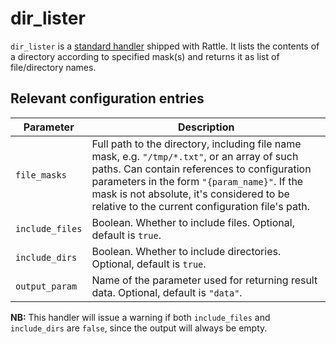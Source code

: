 # dir_lister

`dir_lister` is a [standard handler](index.md) shipped with Rattle. It lists the contents of a directory according to specified mask(s) and returns it as list of file/directory names.

## Relevant configuration entries

| Parameter       | Description                                                                                        |
|-----------------|----------------------------------------------------------------------------------------------------|
|`file_masks`     |Full path to the directory, including file name mask, e.g. `"/tmp/*.txt"`, or an array of such paths. Can contain references to configuration parameters in the form `"{param_name}"`. If the mask is not absolute, it's considered to be relative to the current configuration file's path.|
|`include_files`  |Boolean. Whether to include files. Optional, default is `true`.|
|`include_dirs`   |Boolean. Whether to include directories. Optional, default is `true`.|
|`output_param`   |Name of the parameter used for returning result data. Optional, default is `"data"`.|

**NB:** This handler will issue a warning if both `include_files` and `include_dirs` are `false`, since the output will always be empty.
